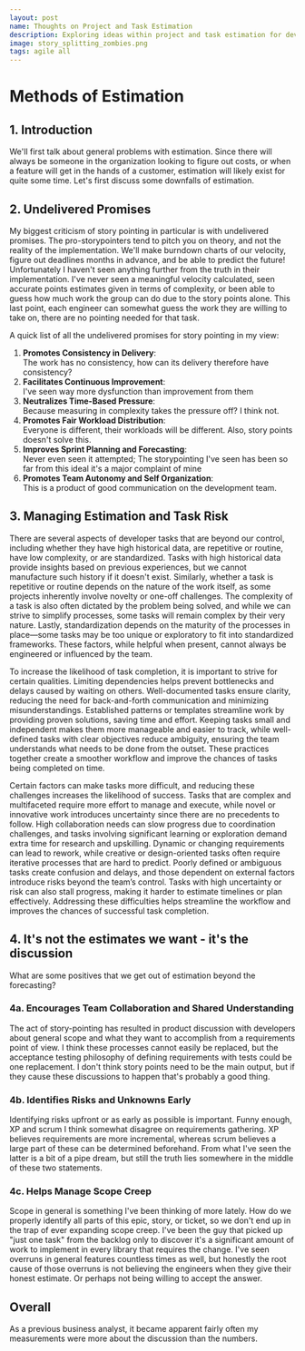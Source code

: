 ```yaml
---
layout: post
name: Thoughts on Project and Task Estimation
description: Exploring ideas within project and task estimation for development  
image: story_splitting_zombies.png
tags: agile all
---
```


# Methods of Estimation

## 1. Introduction
We'll first talk about general problems with estimation. Since there will always be someone in the organization looking
to figure out costs, or when a feature will get in the hands of a customer, estimation will likely exist for quite some 
time. Let's first discuss some downfalls of estimation.

## 2. Undelivered Promises
My biggest criticism of story pointing in particular is with undelivered promises. The pro-storypointers tend to pitch you
on theory, and not the reality of the implementation. We'll make burndown charts of our velocity, figure out deadlines months
in advance, and be able to predict the future! Unfortunately I haven't seen anything further from the truth in their implementation.
I've never seen a meaningful velocity calculated, seen accurate points estimates given in terms of complexity, or been able
to guess how much work the group can do due to the story points alone. This last point, each engineer can somewhat guess
the work they are willing to take on, there are no pointing needed for that task.

A quick list of all the undelivered promises for story pointing in my view:
1. **Promotes Consistency in Delivery**:  
   The work has no consistency, how can its delivery therefore have consistency?
2. **Facilitates Continuous Improvement**:  
   I've seen way more dysfunction than improvement from them
3. **Neutralizes Time-Based Pressure**:  
   Because measuring in complexity takes the pressure off? I think not.
4. **Promotes Fair Workload Distribution**:   
   Everyone is different, their workloads will be different. Also, story points doesn't solve this.
5. **Improves Sprint Planning and Forecasting**:   
   Never even seen it attempted; The storypointing I've seen has been so far from this ideal it's a major complaint of mine
6. **Promotes Team Autonomy and Self Organization**:   
   This is a product of good communication on the development team.

## 3. Managing Estimation and Task Risk
There are several aspects of developer tasks that are beyond our control, including whether they have high historical 
data, are repetitive or routine, have low complexity, or are standardized. Tasks with high historical data provide 
insights based on previous experiences, but we cannot manufacture such history if it doesn't exist. Similarly, whether a 
task is repetitive or routine depends on the nature of the work itself, as some projects inherently involve novelty or 
one-off challenges. The complexity of a task is also often dictated by the problem being solved, and while we can strive 
to simplify processes, some tasks will remain complex by their very nature. Lastly, standardization depends on the 
maturity of the processes in place—some tasks may be too unique or exploratory to fit into standardized frameworks. 
These factors, while helpful when present, cannot always be engineered or influenced by the team.

To increase the likelihood of task completion, it is important to strive for certain qualities. Limiting dependencies 
helps prevent bottlenecks and delays caused by waiting on others. Well-documented tasks ensure clarity, reducing the 
need for back-and-forth communication and minimizing misunderstandings. Established patterns or templates streamline 
work by providing proven solutions, saving time and effort. Keeping tasks small and independent makes them more manageable 
and easier to track, while well-defined tasks with clear objectives reduce ambiguity, ensuring the team understands what 
needs to be done from the outset. These practices together create a smoother workflow and improve the chances of tasks 
being completed on time.

Certain factors can make tasks more difficult, and reducing these challenges increases the likelihood of success. Tasks 
that are complex and multifaceted require more effort to manage and execute, while novel or innovative work introduces 
uncertainty since there are no precedents to follow. High collaboration needs can slow progress due to coordination 
challenges, and tasks involving significant learning or exploration demand extra time for research and upskilling. 
Dynamic or changing requirements can lead to rework, while creative or design-oriented tasks often require iterative 
processes that are hard to predict. Poorly defined or ambiguous tasks create confusion and delays, and those dependent 
on external factors introduce risks beyond the team’s control. Tasks with high uncertainty or risk can also stall progress, 
making it harder to estimate timelines or plan effectively. Addressing these difficulties helps streamline the workflow 
and improves the chances of successful task completion.

## 4. It's not the estimates we want - it's the discussion

What are some positives that we get out of estimation beyond the forecasting?

### 4a. Encourages Team Collaboration and Shared Understanding
The act of story-pointing has resulted in product discussion with developers about general scope and what they want to
accomplish from a requirements point of view. I think these processes cannot easily be replaced, but the acceptance testing
philosophy of defining requirements with tests could be one replacement. I don't think story points need to be the main
output, but if they cause these discussions to happen that's probably a good thing.

### 4b. Identifies Risks and Unknowns Early
Identifying risks upfront or as early as possible is important. Funny enough, XP and scrum I think somewhat disagree on
requirements gathering. XP believes requirements are more incremental, whereas scrum believes a large part of these can
be determined beforehand. From what I've seen the latter is a bit of a pipe dream, but still the truth lies somewhere in
the middle of these two statements.

### 4c. Helps Manage Scope Creep
Scope in general is something I've been thinking of more lately. How do we properly identify all parts of this epic,
story, or ticket, so we don't end up in the trap of ever expanding scope creep. I've been the guy that picked up "just one task"
from the backlog only to discover it's a significant amount of work to implement in every library that requires the change.
I've seen overruns in general features countless times as well, but honestly the root cause of those overruns is not believing
the engineers when they give their honest estimate. Or perhaps not being willing to accept the answer.

## Overall

As a previous business analyst, it became apparent fairly often my measurements were more about the discussion than the
numbers.
